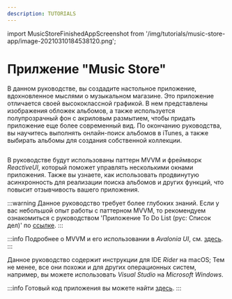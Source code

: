 ```yaml
---
description: TUTORIALS
---
```


import MusicStoreFinishedAppScreenshot from '/img/tutorials/music-store-app/image-20210310184538120.png';

# Прилжение "Music Store"

В данном руководстве, вы создадите настольное приложение, вдохновленное мыслями о музыкальном магазине.
Это приложение отличается своей высококлассной графикой. В нем представлены изображения обложек альбомов,
а также используется полупрозрачный фон с акриловым размытием, чтобы придать приложение еще более современный вид.
По окончанию руководства, вы научитесь выполнять онлайн-поиск альбомов в iTunes,  а также выбирать альбомы для создания собственной коллекции.

<p><img className="image-zoom-medium" src={MusicStoreFinishedAppScreenshot} alt="" /></p>

В руководстве будут использованы паттерн MVVM и фреймворк _ReactiveUI_, который поможет управлять несколькими окнами приложения.
Также вы узнаете, как использовать продвинутую асинхронность для реализации поиска альбомов и других функций,
что повысит отзывчивость вашего приложения.

:::warning
Данное руководство требует более глубоких знаний.
Если у вас небольшой опыт работы с паттерном MVVM,
то рекомендуем ознакомиться с руководством 'Приложение To Do List (рус: Список дел)' по [ссылке](../todo-list-app/).
:::

:::info
Подробнее о MVVM и его использовании в _Avalonia UI_, см. [здесь](../../concepts/the-mvvm-pattern/).
:::

Данное руководство содержит инструкции для IDE _Rider_ на macOS;
Тем не менее, все они похожи и для других операционных систем,
например, вы можете использовать _Visual Studio_ на _Microsoft Windows_.

:::info
Готовый код приложения вы можете найти [здесь](https://github.com/AvaloniaUI/MusicStoreTutorial/).
:::


